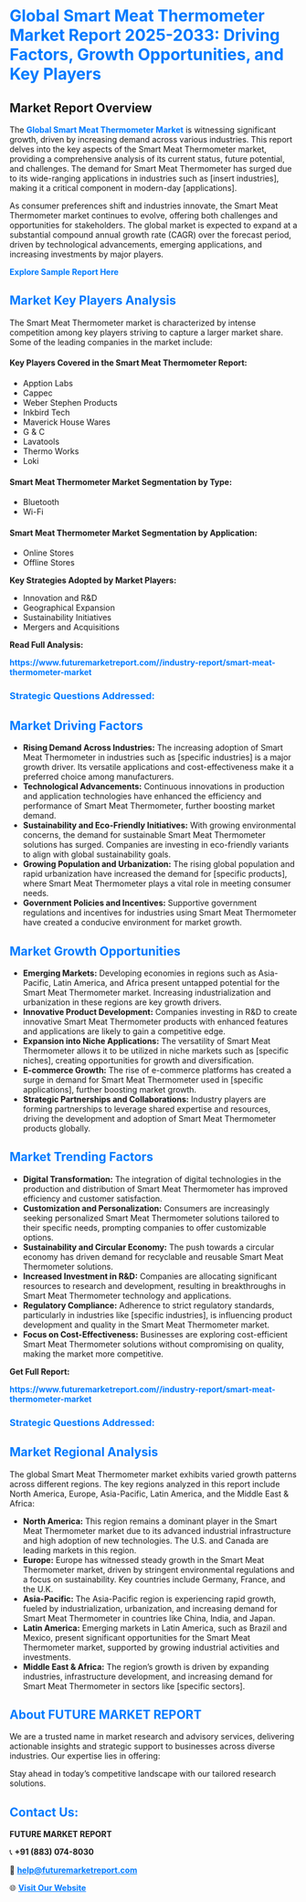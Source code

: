 <h1 style="color: #007BFF;">Global Smart Meat Thermometer Market Report 2025-2033: Driving Factors, Growth Opportunities, and Key Players</h1>

<section id="overview">
<h2>Market Report Overview</h2>
<p>The <a href="https://www.futuremarketreport.com//industry-report/smart-meat-thermometer-market" style="color: #007BFF; text-decoration: none;"><strong>Global Smart Meat Thermometer Market</strong></a> is witnessing significant growth, driven by increasing demand across various industries. This report delves into the key aspects of the Smart Meat Thermometer market, providing a comprehensive analysis of its current status, future potential, and challenges. The demand for Smart Meat Thermometer has surged due to its wide-ranging applications in industries such as [insert industries], making it a critical component in modern-day [applications].</p>
<p>As consumer preferences shift and industries innovate, the Smart Meat Thermometer market continues to evolve, offering both challenges and opportunities for stakeholders. The global market is expected to expand at a substantial compound annual growth rate (CAGR) over the forecast period, driven by technological advancements, emerging applications, and increasing investments by major players.</p>
</section>

<section id="overview">
<p><a href="https://www.futuremarketreport.com//request-sample/reportId=46650" style="color: #007BFF; text-decoration: none;"><strong>Explore Sample Report Here</strong></a></p>
</section>

<section id="key-players">
<h2 style="color: #007BFF;">Market Key Players Analysis</h2>
<p>The Smart Meat Thermometer market is characterized by intense competition among key players striving to capture a larger market share. Some of the leading companies in the market include:</p>
<h4>Key Players Covered in the Smart Meat Thermometer Report:</h4>
<ul><li>Apption Labs</li><li>Cappec</li><li>Weber Stephen Products</li><li>Inkbird Tech</li><li>Maverick House Wares</li><li>G &amp; C</li><li>Lavatools</li><li>Thermo Works</li><li>Loki</li></ul>
<h4>Smart Meat Thermometer Market Segmentation by Type:</h4>
<ul><li>Bluetooth</li><li>Wi-Fi</li></ul>

<h4>Smart Meat Thermometer Market Segmentation by Application:</h4>
<ul><li>Online Stores</li><li>Offline Stores</li></ul>
<p><strong>Key Strategies Adopted by Market Players:</strong></p>
<ul>
<li>Innovation and R&D</li>
<li>Geographical Expansion</li>
<li>Sustainability Initiatives</li>
<li>Mergers and Acquisitions</li>
</ul>
</section>

<section>
<p><strong>Read Full Analysis: </strong></p><a href="https://www.futuremarketreport.com//industry-report/smart-meat-thermometer-market" style="color: #007BFF; text-decoration: none;"><strong>https://www.futuremarketreport.com//industry-report/smart-meat-thermometer-market</strong></a>
<h3 style="color: #007BFF;">Strategic Questions Addressed:</h3>
</section>

<section id="driving-factors">
<h2 style="color: #007BFF;">Market Driving Factors</h2>
<ul>
<li><strong>Rising Demand Across Industries:</strong> The increasing adoption of Smart Meat Thermometer in industries such as [specific industries] is a major growth driver. Its versatile applications and cost-effectiveness make it a preferred choice among manufacturers.</li>
<li><strong>Technological Advancements:</strong> Continuous innovations in production and application technologies have enhanced the efficiency and performance of Smart Meat Thermometer, further boosting market demand.</li>
<li><strong>Sustainability and Eco-Friendly Initiatives:</strong> With growing environmental concerns, the demand for sustainable Smart Meat Thermometer solutions has surged. Companies are investing in eco-friendly variants to align with global sustainability goals.</li>
<li><strong>Growing Population and Urbanization:</strong> The rising global population and rapid urbanization have increased the demand for [specific products], where Smart Meat Thermometer plays a vital role in meeting consumer needs.</li>
<li><strong>Government Policies and Incentives:</strong> Supportive government regulations and incentives for industries using Smart Meat Thermometer have created a conducive environment for market growth.</li>
</ul>
</section>

<section id="growth-opportunities">
<h2 style="color: #007BFF;">Market Growth Opportunities</h2>
<ul>
<li><strong>Emerging Markets:</strong> Developing economies in regions such as Asia-Pacific, Latin America, and Africa present untapped potential for the Smart Meat Thermometer market. Increasing industrialization and urbanization in these regions are key growth drivers.</li>
<li><strong>Innovative Product Development:</strong> Companies investing in R&D to create innovative Smart Meat Thermometer products with enhanced features and applications are likely to gain a competitive edge.</li>
<li><strong>Expansion into Niche Applications:</strong> The versatility of Smart Meat Thermometer allows it to be utilized in niche markets such as [specific niches], creating opportunities for growth and diversification.</li>
<li><strong>E-commerce Growth:</strong> The rise of e-commerce platforms has created a surge in demand for Smart Meat Thermometer used in [specific applications], further boosting market growth.</li>
<li><strong>Strategic Partnerships and Collaborations:</strong> Industry players are forming partnerships to leverage shared expertise and resources, driving the development and adoption of Smart Meat Thermometer products globally.</li>
</ul>
</section>

<section id="trending-factors">
<h2 style="color: #007BFF;">Market Trending Factors</h2>
<ul>
<li><strong>Digital Transformation:</strong> The integration of digital technologies in the production and distribution of Smart Meat Thermometer has improved efficiency and customer satisfaction.</li>
<li><strong>Customization and Personalization:</strong> Consumers are increasingly seeking personalized Smart Meat Thermometer solutions tailored to their specific needs, prompting companies to offer customizable options.</li>
<li><strong>Sustainability and Circular Economy:</strong> The push towards a circular economy has driven demand for recyclable and reusable Smart Meat Thermometer solutions.</li>
<li><strong>Increased Investment in R&D:</strong> Companies are allocating significant resources to research and development, resulting in breakthroughs in Smart Meat Thermometer technology and applications.</li>
<li><strong>Regulatory Compliance:</strong> Adherence to strict regulatory standards, particularly in industries like [specific industries], is influencing product development and quality in the Smart Meat Thermometer market.</li>
<li><strong>Focus on Cost-Effectiveness:</strong> Businesses are exploring cost-efficient Smart Meat Thermometer solutions without compromising on quality, making the market more competitive.</li>
</ul>
</section>

<section>
<p><strong>Get Full Report: </strong></p><a href="https://www.futuremarketreport.com//industry-report/smart-meat-thermometer-market" style="color: #007BFF; text-decoration: none;"><strong>https://www.futuremarketreport.com//industry-report/smart-meat-thermometer-market</strong></a>
<h3 style="color: #007BFF;">Strategic Questions Addressed:</h3>
</section>


<section id="regional-analysis">
<h2 style="color: #007BFF;">Market Regional Analysis</h2>
<p>The global Smart Meat Thermometer market exhibits varied growth patterns across different regions. The key regions analyzed in this report include North America, Europe, Asia-Pacific, Latin America, and the Middle East & Africa:</p>
<ul>
<li><strong>North America:</strong> This region remains a dominant player in the Smart Meat Thermometer market due to its advanced industrial infrastructure and high adoption of new technologies. The U.S. and Canada are leading markets in this region.</li>
<li><strong>Europe:</strong> Europe has witnessed steady growth in the Smart Meat Thermometer market, driven by stringent environmental regulations and a focus on sustainability. Key countries include Germany, France, and the U.K.</li>
<li><strong>Asia-Pacific:</strong> The Asia-Pacific region is experiencing rapid growth, fueled by industrialization, urbanization, and increasing demand for Smart Meat Thermometer in countries like China, India, and Japan.</li>
<li><strong>Latin America:</strong> Emerging markets in Latin America, such as Brazil and Mexico, present significant opportunities for the Smart Meat Thermometer market, supported by growing industrial activities and investments.</li>
<li><strong>Middle East & Africa:</strong> The region’s growth is driven by expanding industries, infrastructure development, and increasing demand for Smart Meat Thermometer in sectors like [specific sectors].</li>
</ul>
</section>

<footer>
<h2 style="color: #007BFF;">About FUTURE MARKET REPORT</h2>
<p>We are a trusted name in market research and advisory services, delivering actionable insights and strategic support to businesses across diverse industries. Our expertise lies in offering:</p>

<p>Stay ahead in today’s competitive landscape with our tailored research solutions.</p>

<h2 style="color: #007BFF;">Contact Us:</h2>
<p><strong>FUTURE MARKET REPORT</strong></p>
<p>📞 <strong>+91 (883) 074-8030</strong></p>
<p>📧 <strong><a href="mailto:help@futuremarketreport.com" style="color: #007BFF;">help@futuremarketreport.com</a></strong></p>
<p>🌐 <strong><a href="https://www.futuremarketreport.com/" style="color: #007BFF;">Visit Our Website</a></strong></p>
</footer>
